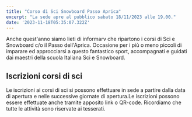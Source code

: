 ```yaml
---
title: "Corso di Sci Snowboard Passo Aprica"
excerpt: "La sede apre al pubblico sabato 18/11/2023 alle 19.00."
date: '2023-11-18T05:35:07.322Z'
---
```


Anche quest'anno siamo lieti di informarv che ripartono i corsi di Sci e Snowboard c/o il Passo dell'Aprica.
Occasione per i più o meno piccoli di imparare ed approcciarsi a questo fantastico sport, accompagnati e guidati dai maestri della scuola Italiana Sci e Snowboard.

## Iscrizioni corsi di sci

Le iscrizioni ai corsi di sci si possono effettuare in sede a partire dalla data di apertura e nelle successive giornate di apertura.Le iscrizioni possono essere effettuate anche tramite apposito link o QR-code. Ricordiamo che tutte le attività sono riservate ai tesserati.
